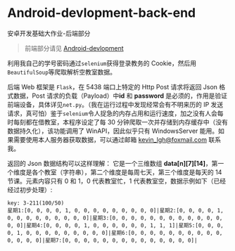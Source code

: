 # Android-devlopment-back-end

安卓开发基础大作业-后端部分

> 前端部分请见 [Android-devlopment](https://github.com/FAWC-bupt/Android-devlopment)

利用我自己的学号密码通过`selenium`获得登录教务的 Cookie，然后用`BeautifulSoup`等爬取解析空教室数据。

后端 Web 框架是 `Flask`，在 5438 端口上特定的 Http Post 请求将返回 Json 格式数据，Post 请求的负载（Payload）中**id** 和 **password** 是必须的，作用是验证前端设备，具体详见`net.py`。（我在运行过程中发现经常会有不明来历的 IP 发送请求，真可怕）鉴于`selenium`令人捉急的内存占用和运行速度，加之没有人会每时每刻都在借教室，本程序设定了每 30 分钟爬取一次并存储到内存缓存中（没有数据持久化），该功能调用了 WinAPI，因此似乎只有 WindowsServer 能用。如果需要使用本人服务器获取数据，可以通过邮箱 kevin_lgh@foxmail.com 联系我。

返回的 Json 数据结构可以这样理解：
它是一个三维数组 **data[n][7][14]**，第一个维度是各个教室（字符串），第二个维度是每周七天，第三个维度是每天的 14 节课。元素内容只有 0 和 1，0 代表教室忙，1 代表教室空，数据示例如下（已经经过初步处理）:

```
key: 3-211(100/50)
星期1:[0, 0, 0, 0, 1, 0, 0, 0, 0, 0, 0, 0, 0, 0]|星期2:[0, 0, 0, 0, 1, 0, 0, 0, 0, 0, 0, 0, 0, 0]|星期3:[0, 0, 0, 0, 0, 0, 0, 0, 0, 0, 0, 0, 0, 0]|星期4:[0, 0, 0, 0, 1, 0, 0, 0, 0, 0, 0, 1, 1, 1]|星期5:[0, 0, 0, 0, 1, 0, 0, 0, 0, 0, 0, 0, 0, 0]|星期6:[0, 0, 0, 0, 0, 0, 0, 0, 0, 0, 0, 0, 0, 0]|星期7:[0, 0, 0, 0, 0, 0, 0, 0, 0, 0, 0, 0, 0, 0]|

```
